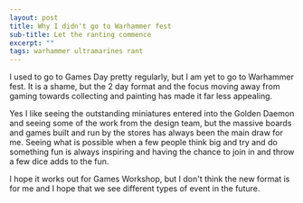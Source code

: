 ```yaml
---
layout: post
title: Why I didn't go to Warhammer fest
sub-title: Let the ranting commence
excerpt: ""
tags: warhammer ultramarines rant
---
```


I used to go to Games Day pretty regularly, but I am yet to go to Warhammer fest. It is a shame, but the 2 day format and the focus moving away from gaming towards collecting and painting has made it far less appealing.

Yes I like seeing the outstanding miniatures entered into the Golden Daemon and seeing some of the work from the design team, but the massive boards and games built and run by the stores has always been the main draw for me. Seeing what is possible when a few people think big and try and do something fun is always inspiring and having the chance to join in and throw a few dice adds to the fun. 

I hope it works out for Games Workshop, but I don't think the new format is for me and I hope that we see different types of event in the future.


